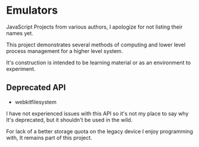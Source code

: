 # Emulators

JavaScript Projects from various authors, I apologize for not listing their names yet.

This project demonstrates several methods of computing and lower level process management for a higher level system.

It's construction is intended to be learning material or as an environment to experiment.

## Deprecated API

- webkitfilesystem

I have not experienced issues with this API so it's not my place to say why It's deprecated, but it shouldn't be used in the wild.

For lack of a better storage quota on the legacy device I enjoy programming with, It remains part of this project.

